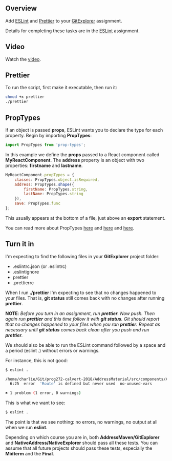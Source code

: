 ## Overview

Add [ESLint][esl] and [Prettier][pr] to your [GitExplorer][ge]  assignment.

Details for completing these tasks are in the [ESLint][esla] assignment.

## Video

Watch the [video][v1].

## Prettier

To run the script, first make it executable, then run it:

```bash
chmod +x prettier
./prettier
```

## PropTypes

If an object is passed **props**, ESLint wants you to declare the type for each property. Begin by importing **PropTypes**:

```JavaScript
import PropTypes from 'prop-types';
```

In this example we define the **props** passed to a React component called **MyReactComponent**. The **address** property is an object with two properties: **firstname** and **lastname**.

```javascript
MyReactComponent.propTypes = {
    classes: PropTypes.object.isRequired,
    address: PropTypes.shape({
        firstName: PropTypes.string,
        lastName: PropTypes.string
    }),
    save: PropTypes.func    
};
```

This usually appears at the bottom of a file, just above an **export** statement.

You can read more about PropTypes [here][aa] and [here][ab] and [here][ac].

[aa]: http://www.ccalvert.net/books/CloudNotes/Assignments/React/ReactPropBasics.html#add-proptypes
[ab]: http://www.ccalvert.net/books/CloudNotes/Assignments/React/ReactProps.html#proptypes
[ac]: https://reactjs.org/docs/typechecking-with-proptypes.html

## Turn it in

I'm expecting to find the following files in your **GitExplorer** project folder:

- .eslintrc.json (or .eslintrc)
- .eslintignore
- prettier
- .prettierrc

When I run **./prettier** I'm expecting to see that no changes happened to your files. That is, **git status** still comes back with no changes after running **prettier**.

**NOTE**: _Before you turn in an assignment, run **prettier**. Now push. Then again run **prettier** and this time follow it with **git status**. Git should report that no changes happened to your files when you ran **prettier**. Repeat as necessary until **git status** comes back clean after you push and run **prettier**._

We should also be able to run the ESLint command followed by a space and a period (eslint .) without errors or warnings.

For instance, this is not good:

```bash
$ eslint .

/home/charlie/Git/prog272-calvert-2018/AddressMaterial/src/components/App.js
  6:25  error  'Route' is defined but never used  no-unused-vars

✖ 1 problem (1 error, 0 warnings)
```

This is what we want to see:

```bash
$ eslint .
```

The point is that we see nothing: no errors, no warnings, no output at all when we run **eslint**.

Depending on which course you are in, both **AddressMaven/GitExplorer** and **NativeAddress/NativeExplorer** should pass all these tests. You can assume that all future projects should pass these tests, especially the **Midterm** and the **Final**.

[esl]: https://eslint.org/
[esla]: http://www.ccalvert.net/books/CloudNotes/Assignments/React/ReactEsLint.html
[pr]: https://github.com/prettier/prettier
[ge]: http://www.ccalvert.net/books/CloudNotes/Assignments/React/ReactPropsRefine.html
[v1]: https://youtu.be/bsxBHLxYMrA
